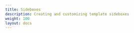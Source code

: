 ```yaml
---
title: Sideboxes 
description: Creating and customizing template sideboxes
weight: 100 
layout: docs
---
```

